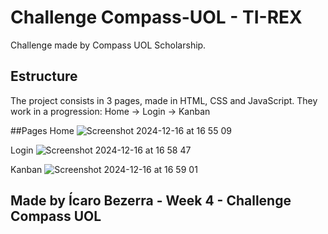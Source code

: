 # Challenge Compass-UOL - TI-REX

Challenge made by Compass UOL Scholarship.

## Estructure

The project consists in 3 pages, made in HTML, CSS and JavaScript.
They work in a progression: Home -> Login -> Kanban

##Pages
Home
![Screenshot 2024-12-16 at 16 55 09](https://github.com/user-attachments/assets/c2b63435-4367-428c-a6bd-9f0394b5c93f)

Login
![Screenshot 2024-12-16 at 16 58 47](https://github.com/user-attachments/assets/d4131f51-7308-4dcd-b48d-6584b55a53f9)

Kanban
![Screenshot 2024-12-16 at 16 59 01](https://github.com/user-attachments/assets/32be4e50-4cb4-43a0-93ee-afdc14dfab61)

## Made by Ícaro Bezerra - Week 4 - Challenge Compass UOL

